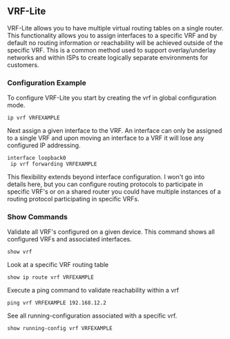 ## VRF-Lite

VRF-Lite allows you to have multiple virtual routing tables on a single router. This functionality allows you to assign interfaces to a specific VRF and by default no routing information or reachability will be achieved outside of the specific VRF. This is a common method used to support overlay/underlay networks and within ISPs to create logically separate environments for customers. 

### Configuration Example

To configure VRF-Lite you start by creating the vrf in global configuration mode.

```
ip vrf VRFEXAMPLE
```

Next assign a given interface to the VRF. An interface can only be assigned to a single VRF and upon moving an interface to a VRF it will lose any configured IP addressing. 

```
interface loopback0
 ip vrf forwarding VRFEXAMPLE
```

This flexibility extends beyond interface configuration. I won't go into details here, but you can configure routing protocols to participate in specific VRF's or on a shared router you could have multiple instances of a routing protocol participating in specific VRFs. 

### Show Commands

Validate all VRF's configured on a given device. This command shows all configured VRFs and associated interfaces. 

```
show vrf
```

Look at a specific VRF routing table

```
show ip route vrf VRFEXAMPLE
```

Execute a ping command to validate reachability within a vrf

```
ping vrf VRFEXAMPLE 192.168.12.2
```

See all running-configuration associated with a specific vrf.

```
show running-config vrf VRFEXAMPLE
```